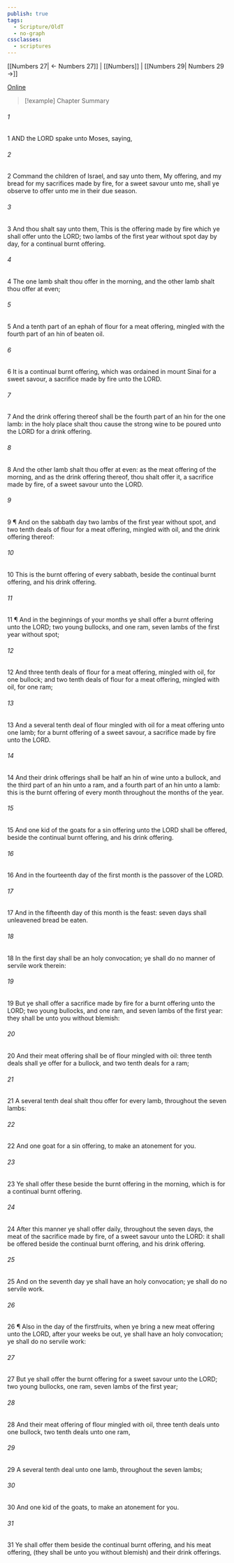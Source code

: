 ```yaml
---
publish: true
tags:
  - Scripture/OldT
  - no-graph
cssclasses:
  - scriptures
---
```

[[Numbers 27| ← Numbers 27]] | [[Numbers]] | [[Numbers 29| Numbers 29 →]]

[Online](https://churchofjesuschrist.org/study/scriptures/ot/num/28?lang=eng)

>[!example] Chapter Summary
>
###### 1
1 AND the LORD spake unto Moses, saying,
###### 2
2 Command the children of Israel, and say unto them, My offering, and my bread for my sacrifices made by fire, for a sweet savour unto me, shall ye observe to offer unto me in their due season.
###### 3
3 And thou shalt say unto them, This is the offering made by fire which ye shall offer unto the LORD; two lambs of the first year without spot day by day, for a continual burnt offering.
###### 4
4 The one lamb shalt thou offer in the morning, and the other lamb shalt thou offer at even;
###### 5
5 And a tenth part of an ephah of flour for a meat offering, mingled with the fourth part of an hin of beaten oil.
###### 6
6 It is a continual burnt offering, which was ordained in mount Sinai for a sweet savour, a sacrifice made by fire unto the LORD.
###### 7
7 And the drink offering thereof shall be the fourth part of an hin for the one lamb: in the holy place shalt thou cause the strong wine to be poured unto the LORD for a drink offering.
###### 8
8 And the other lamb shalt thou offer at even: as the meat offering of the morning, and as the drink offering thereof, thou shalt offer it, a sacrifice made by fire, of a sweet savour unto the LORD.
###### 9
9 ¶ And on the sabbath day two lambs of the first year without spot, and two tenth deals of flour for a meat offering, mingled with oil, and the drink offering thereof:
###### 10
10 This is the burnt offering of every sabbath, beside the continual burnt offering, and his drink offering.
###### 11
11 ¶ And in the beginnings of your months ye shall offer a burnt offering unto the LORD; two young bullocks, and one ram, seven lambs of the first year without spot;
###### 12
12 And three tenth deals of flour for a meat offering, mingled with oil, for one bullock; and two tenth deals of flour for a meat offering, mingled with oil, for one ram;
###### 13
13 And a several tenth deal of flour mingled with oil for a meat offering unto one lamb; for a burnt offering of a sweet savour, a sacrifice made by fire unto the LORD.
###### 14
14 And their drink offerings shall be half an hin of wine unto a bullock, and the third part of an hin unto a ram, and a fourth part of an hin unto a lamb: this is the burnt offering of every month throughout the months of the year.
###### 15
15 And one kid of the goats for a sin offering unto the LORD shall be offered, beside the continual burnt offering, and his drink offering.
###### 16
16 And in the fourteenth day of the first month is the passover of the LORD.
###### 17
17 And in the fifteenth day of this month is the feast: seven days shall unleavened bread be eaten.
###### 18
18 In the first day shall be an holy convocation; ye shall do no manner of servile work therein:
###### 19
19 But ye shall offer a sacrifice made by fire for a burnt offering unto the LORD; two young bullocks, and one ram, and seven lambs of the first year: they shall be unto you without blemish:
###### 20
20 And their meat offering shall be of flour mingled with oil: three tenth deals shall ye offer for a bullock, and two tenth deals for a ram;
###### 21
21 A several tenth deal shalt thou offer for every lamb, throughout the seven lambs:
###### 22
22 And one goat for a sin offering, to make an atonement for you.
###### 23
23 Ye shall offer these beside the burnt offering in the morning, which is for a continual burnt offering.
###### 24
24 After this manner ye shall offer daily, throughout the seven days, the meat of the sacrifice made by fire, of a sweet savour unto the LORD: it shall be offered beside the continual burnt offering, and his drink offering.
###### 25
25 And on the seventh day ye shall have an holy convocation; ye shall do no servile work.
###### 26
26 ¶ Also in the day of the firstfruits, when ye bring a new meat offering unto the LORD, after your weeks be out, ye shall have an holy convocation; ye shall do no servile work:
###### 27
27 But ye shall offer the burnt offering for a sweet savour unto the LORD; two young bullocks, one ram, seven lambs of the first year;
###### 28
28 And their meat offering of flour mingled with oil, three tenth deals unto one bullock, two tenth deals unto one ram,
###### 29
29 A several tenth deal unto one lamb, throughout the seven lambs;
###### 30
30 And one kid of the goats, to make an atonement for you.
###### 31
31 Ye shall offer them beside the continual burnt offering, and his meat offering, (they shall be unto you without blemish) and their drink offerings.



